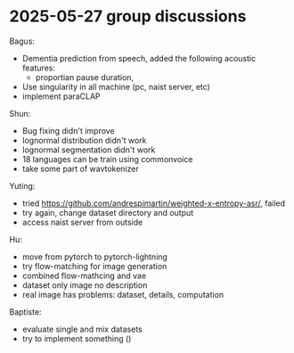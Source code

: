 # 2025-05-27 group discussions  

Bagus:  
- Dementia prediction from speech, added the following acoustic features:
   - proportian pause duration, 
- Use singularity in all machine (pc, naist server, etc)
- implement paraCLAP

Shun:  
- Bug fixing didn't improve
- lognormal distribution didn't work
- lognormal segmentation didn't work
- 18 languages can be train using commonvoice
- take some part of wavtokenizer

Yuting:  
- tried https://github.com/andrespimartin/weighted-x-entropy-asr/, failed
- try again, change dataset directory and output
- access naist server from outside

Hu:  
- move from pytorch to pytorch-lightning  
- try flow-matching for image generation 
- combined flow-mathcing and vae
- dataset only image no description
- real image has problems: dataset, details, computation

Baptiste:  
- evaluate single and mix datasets
- try to implement something ()